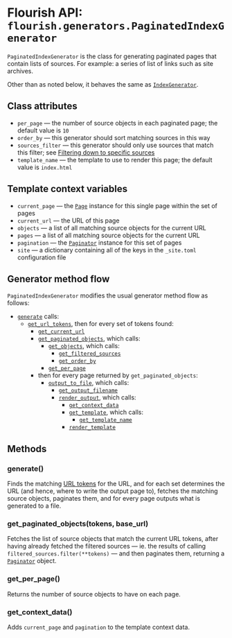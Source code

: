 # Flourish API: `flourish.generators.PaginatedIndexGenerator`

`PaginatedIndexGenerator` is the class for generating paginated pages that
contain lists of sources. For example: a series of list of links such as site
archives.

Other than as noted below, it behaves the same as
[`IndexGenerator`](/api-flourish-generators-index/).


## Class attributes

  * `per_page` — the number of source objects in each paginated page;
     the default value is `10`
  * `order_by` — this generator should sort matching sources in this way
  * `sources_filter` — this generator should only use sources that match
    this filter; see
    [Filtering down to specific sources](/api-flourish/#filtering-down-to-specific-sources)
  * `template_name` — the template to use to render this page; the default
    value is `index.html`

## Template context variables

  * `current_page` — the [`Page`](/api-flourish-paginator/#page) instance
    for this single page within the set of pages
  * `current_url` — the URL of this page
  * `objects` — a list of all matching source objects for the current URL
  * `pages` — a list of all matching source objects for the current URL
  * `pagination` — the [`Paginator`](/api-flourish-paginator/) instance for
    this set of pages
  * `site` — a dictionary containing all of the keys in the `_site.toml`
    configuration file

## Generator method flow

`PaginatedIndexGenerator` modifies the usual generator method flow as 
follows:

  * [`generate`](#generate) calls:
      * [`get_url_tokens`](#get_url_tokens), then for every set of tokens found:
          * [`get_current_url`](#get_current_urltokens)
          * [`get_paginated_objects`](#get_paginated_objects), which calls:
              * [`get_objects`](#get_objectstokens), which calls:
                  * [`get_filtered_sources`](#get_filtered_sources)
                  * [`get_order_by`](#get_order_by)
              * [`get_per_page`](#get_per_page)
          * then for every page returned by `get_paginated_objects`:
              * [`output_to_file`](#output_to_file), which calls:
                  * [`get_output_filename`](#get_output_filename)
                  * [`render_output`](#render_output), which calls:
                      * [`get_context_data`](#get_context_data)
                      * [`get_template`](#get_template), which calls:
                          * [`get_template_name`](#get_template_name)
                      * [`render_template`](#render_templatetemplate-context_data)

## Methods

### generate()

Finds the matching [URL tokens](#get-url-tokens) for the URL, and for each set
determines the URL (and hence, where to write the output page to), fetches the
matching source objects, paginates them, and for every page outputs what is
generated to a file.

### get_paginated_objects(tokens, base_url)

Fetches the list of source objects that match the current URL tokens, after
having already fetched the filtered sources — ie. the results of calling
`filtered_sources.filter(**tokens)` — and then paginates them, returning
a [`Paginator`](/api-flourish-paginator/) object.

### get_per_page()

Returns the number of source objects to have on each page.

### get_context_data()

Adds `current_page` and `pagination` to the template context data.
